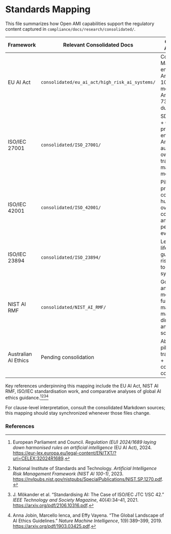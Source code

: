 # Standards Mapping

This file summarizes how Open AMI capabilities support the regulatory content captured in `compliance/docs/research/consolidated/`.

| Framework | Relevant Consolidated Docs | Open AMI Alignment | Implementation Status |
|-----------|----------------------------|--------------------|-----------------------|
| EU AI Act | `consolidated/eu_ai_act/high_risk_ai_systems/` | Compliance Manifest enforces Articles 9, 10, 26; SDS monitors fulfil Articles 72–73 reporting duties. | Manifest loader **Planned**, SDS reporting **Research**. |
| ISO/IEC 27001 | `consolidated/ISO_27001/` | SDS logging + OAMI protocol ensure Annex A.12 auditing; risk owners tracked via manifest metadata. | Audit logging **Operational** (base module); risk owner approvals **Planned**. |
| ISO/IEC 42001 | `consolidated/ISO_42001/` | Pillars provide AIMS controls for human oversight, competence, and performance evaluation. | Documentation live; backend automation **Future**. |
| ISO/IEC 23894 | `consolidated/ISO_23894/` | Learning lifecycle guidance ties risk analysis to adaptive systems. | Requires risk service in compliance backend (**Planned**). |
| NIST AI RMF | `consolidated/NIST_AI_RMF/` | Governance and measurement functions mapped via manifest directives and OASIM scenarios. | Evidence workflows **Research**. |
| Australian AI Ethics | Pending consolidation | Abstraction pillar feeds transparency + contestability controls. | Dependent on explainability tooling (**Research**).

Key references underpinning this mapping include the EU AI Act, NIST AI RMF, ISO/IEC standardisation work, and comparative analyses of global AI ethics guidance.[^eu-ai-act][^nist-ai-rmf][^standardizing-ai][^global-ethics]

For clause-level interpretation, consult the consolidated Markdown sources; this mapping should stay synchronized whenever those files change.

### References

[^eu-ai-act]: European Parliament and Council. *Regulation (EU) 2024/1689 laying down harmonised rules on artificial intelligence* (EU AI Act), 2024. https://eur-lex.europa.eu/legal-content/EN/TXT/?uri=CELEX:32024R1689.

[^nist-ai-rmf]: National Institute of Standards and Technology. *Artificial Intelligence Risk Management Framework (NIST AI 100-1)*, 2023. https://nvlpubs.nist.gov/nistpubs/SpecialPublications/NIST.SP.1270.pdf.

[^standardizing-ai]: J. Mökander et al. “Standardising AI: The Case of ISO/IEC JTC 1/SC 42.” *IEEE Technology and Society Magazine*, 40(4):34–41, 2021. https://arxiv.org/pdf/2106.10316.pdf.

[^global-ethics]: Anna Jobin, Marcello Ienca, and Effy Vayena. “The Global Landscape of AI Ethics Guidelines.” *Nature Machine Intelligence*, 1(9):389–399, 2019. https://arxiv.org/pdf/1903.03425.pdf.
